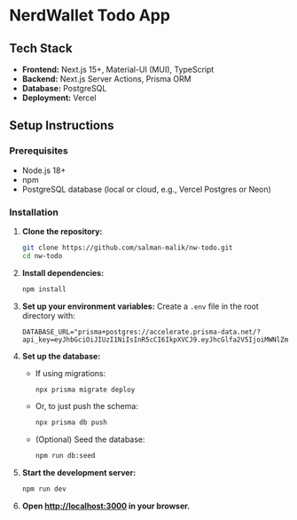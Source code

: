 # NerdWallet Todo App

## Tech Stack

- **Frontend:** Next.js 15+, Material-UI (MUI), TypeScript
- **Backend:** Next.js Server Actions, Prisma ORM
- **Database:** PostgreSQL
- **Deployment:** Vercel

## Setup Instructions

### Prerequisites
- Node.js 18+
- npm
- PostgreSQL database (local or cloud, e.g., Vercel Postgres or Neon)

### Installation

1. **Clone the repository:**
   ```bash
   git clone https://github.com/salman-malik/nw-todo.git
   cd nw-todo
   ```

2. **Install dependencies:**
   ```bash
   npm install
   ```

3. **Set up your environment variables:**
   Create a `.env` file in the root directory with:
   ```
   DATABASE_URL="prisma+postgres://accelerate.prisma-data.net/?api_key=eyJhbGciOiJIUzI1NiIsInR5cCI6IkpXVCJ9.eyJhcGlfa2V5IjoiMWNlZmIxNzUtNTZhMC00ZDM1LTk4MmYtNzc1NDdiYzgwOTVhIiwidGVuYW50X2lkIjoiYmNiNDlhNjg3YzgzM2VjNzI0N2FkYjBjZmY3N2JmNDgzZjAyMWY1ZjNkMzk0OTgyZmZkZDg3NGE1NGM2ZjQ1MiIsImludGVybmFsX3NlY3JldCI6IjIwMDNmMDczLTliY2ItNDIwNC1iZmNhLTBiNTU4MTg5MzFlNiJ9.odcDQIFTAJg0uT50CVdtX5mG2SAl8xXPv5fRZ1vqPpc"
   ```

4. **Set up the database:**
   - If using migrations:
     ```bash
     npx prisma migrate deploy
     ```
   - Or, to just push the schema:
     ```bash
     npx prisma db push
     ```
   - (Optional) Seed the database:
     ```bash
     npm run db:seed
     ```

5. **Start the development server:**
   ```bash
   npm run dev
   ```

6. **Open [http://localhost:3000](http://localhost:3000) in your browser.**

